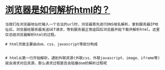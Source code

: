 
# [浏览器是如何解析html的？](https://juejin.im/post/5c1dde33f265da61776bf49a)


```
当我们在浏览器地址栏输入一个合法的url时，浏览器首先进行DNS域名解析，拿到服务器IP地址后，浏览器给服务器发送GET请求，等到服务器正常返回后浏览器开始下载并解析html。这里仅总结浏览器解析html的过程。

# html页面主要由dom、css、javascript等部分构成


# html从第一行开始解析，遇到外联资源(外联css、外联javascript、image、iframe等)就会请求对应资源，那么请求过程是否会阻塞dom的解析过程呢

```
